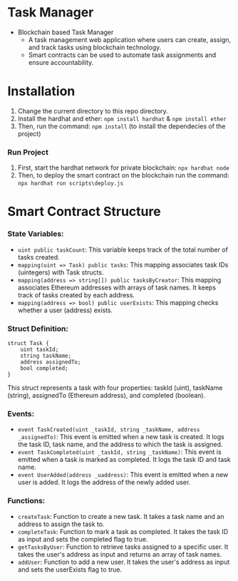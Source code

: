 # Task Manager
- Blockchain based Task Manager
    - A task management web application where users can create, assign, and track tasks using blockchain technology.
    - Smart contracts can be used to automate task assignments and ensure accountability.

# Installation

1. Change the current directory to this repo directory.
2. Install the hardhat and ether: `npm install hardhat` & `npm install ether`
3. Then, run the command: `npm install` (to install the dependecies of the project)

### Run Project

1. First, start the hardhat network for private blockchain: `npx hardhat node`
2. Then, to deploy the smart contract on the blockchain run the command: `npx hardhat run scripts\deploy.js`

# Smart Contract Structure

### **State Variables**:
   - `uint public taskCount`: This variable keeps track of the total number of tasks created.
   - `mapping(uint => Task) public tasks`: This mapping associates task IDs (uintegers) with Task structs.
   - `mapping(address => string[]) public tasksByCreator`: This mapping associates Ethereum addresses with arrays of task names. It keeps track of tasks created by each address.
   - `mapping(address => bool) public userExists`: This mapping checks whether a user (address) exists.

### **Struct Definition**:
   ```solidity
   struct Task {
       uint taskId;
       string taskName;
       address assignedTo;
       bool completed;
   }
   ```
   This struct represents a task with four properties: taskId (uint), taskName (string), assignedTo (Ethereum address), and completed (boolean).

### **Events**:
   - `event TaskCreated(uint _taskId, string _taskName, address _assignedTo)`: This event is emitted when a new task is created. It logs the task ID, task name, and the address to which the task is assigned.
   - `event TaskCompleted(uint _taskId, string _taskName)`: This event is emitted when a task is marked as completed. It logs the task ID and task name.
   - `event UserAdded(address _uaddress)`: This event is emitted when a new user is added. It logs the address of the newly added user.

### **Functions**:
   - `createTask`: Function to create a new task. It takes a task name and an address to assign the task to.
   - `completeTask`: Function to mark a task as completed. It takes the task ID as input and sets the completed flag to true.
   - `getTasksByUser`: Function to retrieve tasks assigned to a specific user. It takes the user's address as input and returns an array of task names.
   - `addUser`: Function to add a new user. It takes the user's address as input and sets the userExists flag to true.